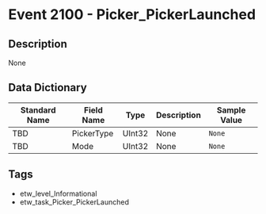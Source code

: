 # Event 2100 - Picker_PickerLaunched

## Description
None

## Data Dictionary
|Standard Name|Field Name|Type|Description|Sample Value|
|---|---|---|---|---|
|TBD|PickerType|UInt32|None|`None`|
|TBD|Mode|UInt32|None|`None`|

## Tags
* etw_level_Informational
* etw_task_Picker_PickerLaunched